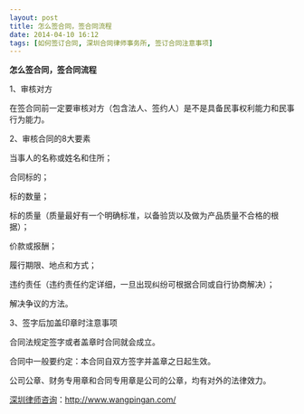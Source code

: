 ```yaml
---
layout: post
title: 怎么签合同，签合同流程
date: 2014-04-10 16:12
tags: [如何签订合同, 深圳合同律师事务所, 签订合同注意事项]
---
```

<strong>怎么签合同，签合同流程</strong>

1、审核对方

在签合同前一定要审核对方（包含法人、签约人）是不是具备民事权利能力和民事行为能力。

2、审核合同的8大要素

当事人的名称或姓名和住所；

合同标的；

标的数量；

标的质量（质量最好有一个明确标准，以备验货以及做为产品质量不合格的根据）；

价款或报酬；

履行期限、地点和方式；

违约责任（违约责任约定详细，一旦出现纠纷可根据合同或自行协商解决）；

解决争议的方法。

3、签字后加盖印章时注意事项

合同法规定签字或者盖章时合同就会成立。

合同中一般要约定：本合同自双方签字并盖章之日起生效。

公司公章、财务专用章和合同专用章是公司的公章，均有对外的法律效力。

<a href="http://www.wangpingan.com/">深圳律师咨询</a>：<a href="http://www.wangpingan.com/">http://www.wangpingan.com/</a>

